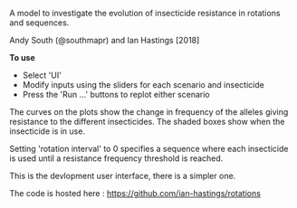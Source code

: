 A model to investigate the evolution of insecticide resistance in rotations and sequences.

Andy South (@southmapr) and Ian Hastings [2018]

**To use**
* Select 'UI'  
* Modify inputs using the sliders for each scenario and insecticide
* Press the 'Run ...' buttons to replot either scenario 

The curves on the plots show the change in frequency of the alleles giving resistance to the different insecticides. The shaded boxes show when the insecticide is in use.

Setting 'rotation interval' to 0 specifies a sequence where each insecticide is used until a resistance frequency threshold is reached. 


This is the devlopment user interface, there is a simpler one.   


The code is hosted here : https://github.com/ian-hastings/rotations




